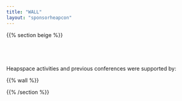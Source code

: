 ```yaml
---
title: "WALL"
layout: "sponsorheapcon"
---
```


{{% section beige %}}

## &nbsp;

Heapspace activities and previous conferences were supported by:

{{% wall %}}

{{% /section %}}
